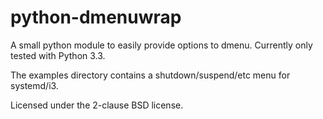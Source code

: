 python-dmenuwrap
=========

A small python module to easily provide options to dmenu.
Currently only tested with Python 3.3.

The examples directory contains a shutdown/suspend/etc menu for systemd/i3.

Licensed under the 2-clause BSD license.

